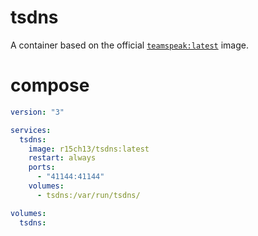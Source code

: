 # tsdns
A container based on the official [`teamspeak:latest`](https://hub.docker.com/_/teamspeak/) image.

# compose
```yaml
version: "3"

services:
  tsdns:
    image: r15ch13/tsdns:latest
    restart: always
    ports:
      - "41144:41144"
    volumes:
      - tsdns:/var/run/tsdns/

volumes:
  tsdns:
```

